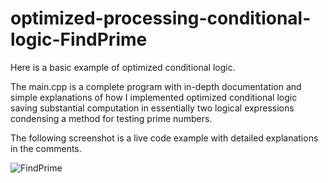 # optimized-processing-conditional-logic-FindPrime

Here is a basic example of optimized conditional logic.

The main.cpp is a complete program with in-depth documentation and simple explanations of how I implemented optimized conditional logic saving substantial computation in essentially two logical expressions condensing a method for testing prime numbers.

The following screenshot is a live code example with detailed explanations in the comments. 

![FindPrime](https://github.com/phillipshub/optimized-processing-conditional-logic-FindPrime/assets/61360844/b27b606a-edc9-4b2a-9743-fcca4dec58b4)

